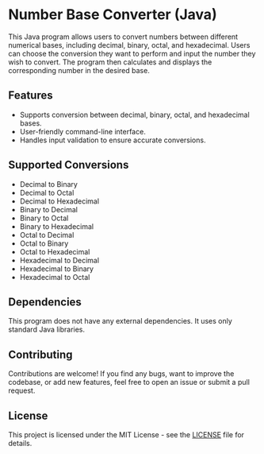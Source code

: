 # Number Base Converter (Java)

This Java program allows users to convert numbers between different numerical bases, including decimal, binary, octal, and hexadecimal. Users can choose the conversion they want to perform and input the number they wish to convert. The program then calculates and displays the corresponding number in the desired base.

## Features
- Supports conversion between decimal, binary, octal, and hexadecimal bases.
- User-friendly command-line interface.
- Handles input validation to ensure accurate conversions.

## Supported Conversions
- Decimal to Binary
- Decimal to Octal
- Decimal to Hexadecimal
- Binary to Decimal
- Binary to Octal
- Binary to Hexadecimal
- Octal to Decimal
- Octal to Binary
- Octal to Hexadecimal
- Hexadecimal to Decimal
- Hexadecimal to Binary
- Hexadecimal to Octal

## Dependencies
This program does not have any external dependencies. It uses only standard Java libraries.

## Contributing
Contributions are welcome! If you find any bugs, want to improve the codebase, or add new features, feel free to open an issue or submit a pull request.

## License
This project is licensed under the MIT License - see the [LICENSE](LICENSE) file for details.
